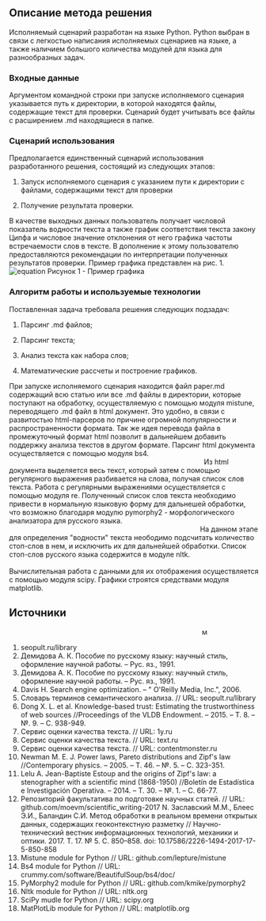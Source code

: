 ## Описание метода решения

Исполняемый сценарий разработан на языке Python. Python выбран в связи с легкостью написания исполняемых сценариев на языке, а также наличием большого количества модулей для языка для разнообразных задач.

### Входные данные

Аргументом командной строки при запуске исполняемого сценария указывается путь к директории, в которой находятся файлы, содержащие текст для проверки. Сценарий будет учитывать все файлы с расширением .md находящиеся в папке.

### Сценарий использования

Предполагается единственный сценарий использования разработанного решения, состоящий из следующих этапов:

1. Запуск исполняемого сценария с указанием пути к директории с файлами, содержащими текст для проверки

2. Получение результата проверки.

В качестве выходных данных пользователь получает числовой показатель водности текста а также график соответствия текста закону Ципфа и числовое значение отклонения от него графика частоты встречаемости слов в тексте. В дополнение к этому пользователю предоставляются рекомендации по интерпретации полученных результатов проверки. Пример графика представлен на рис. 1.
![equation](https://pp.userapi.com/c840629/v840629322/357be/2hv7EDlP9GQ.jpg)
Рисунок 1 - Пример графика

### Алгоритм работы и используемые технологии

Поставленная задача требовала решения следующих подзадач:

1. Парсинг .md файлов;

2. Парсинг текста;

3. Анализ текста как набора слов;

4. Математические рассчеты и построение графиков.

При запуске исполняемого сценария находится файл paper.md содержащий всю статью или все .md файлы в директории, которые поступают на обработку, осуществляемую с помощью модуля mistune, переводящего .md файл в html документ. Это удобно, в связи с развитостью html-парсеров по причине огромной популярности и распространенности формата. Так же идея перевода файла в промежуточный формат html позволит в дальнейшем добавить поддержку анализа текстов в другом формате. Парсинг html документа осуществляется с помощью модуля bs4.
                                                                                                   
Из html документа выделяется весь текст, который затем с помощью регулярного выражения разбивается на слова, получая список слов текста. Работа с регулярными выражениями осуществляется с помощью модуля re. Полученный список слов текста необходимо привести в нормальную языковую форму для дальнешей обработки, что возможно благодаря модулю pymorphy2 - морфологического анализатора для русского языка.
                                                                                                 
На данном этапе для определения "водности" текста неободимо подсчитать количество стоп-слов в нем, и исключить их для дальнейшей обработки. Список стоп-слов русского языка содержится в модуле nltk.
                                                                                                      
Вычислительная работа с данными для их отображения осуществляется с помощью модуля scipy. Графики строятся средствами модуля matplotlib.
 

## Источники
                                                                                                   м
1. seopult.ru/library
2. Демидова А. К. Пособие по русскому языку: научный стиль, оформление научной работы. – Рус. яз., 1991.
1. Демидова А. К. Пособие по русскому языку: научный стиль, оформление научной работы. – Рус. яз., 1991.
2. Davis H. Search engine optimization. – " O'Reilly Media, Inc.", 2006.
3. Словарь терминов семантического анализа. // URL: seopult.ru/library
4. Dong X. L. et al. Knowledge-based trust: Estimating the trustworthiness of web sources //Proceedings of the VLDB Endowment. – 2015. – Т. 8. – №. 9. – С. 938-949.
5. Сервис оценки качества текста. // URL: 1y.ru
6. Сервис оценки качества текста. // URL: text.ru
7. Сервис оценки качества текста. // URL: contentmonster.ru
8. Newman M. E. J. Power laws, Pareto distributions and Zipf's law //Contemporary physics. – 2005. – Т. 46. – №. 5. – С. 323-351.
9. Lelu A. Jean-Baptiste Estoup and the origins of Zipf's law: a stenographer with a scientific mind (1868-1950) //Boletín de Estadística e Investigación Operativa. – 2014. – Т. 30. – №. 1. – С. 66-77.
10. Репозиторий факультатива по подготовке научных статей. // URL: github.com/moevm/scientific_writing-2017
N. Заславский М.М., Блеес Э.И., Баландин С.И. Метод обработки в реальном времени открытых данных, содержащих геоконтекстную разметку // Научно-технический вестник информационных технологий, механики и оптики. 2017. Т. 17. № 5. С. 850–858. doi: 10.17586/2226-1494-2017-17-5-850-858
11. Mistune module for Python // URL: github.com/lepture/mistune
12. Bs4 module for Python // URL: crummy.com/software/BeautifulSoup/bs4/doc/
13. PyMorphy2 module for Python // URL: github.com/kmike/pymorphy2
14. Nltk module for Python // URL: nltk.org
15. SciPy mudle for Python // URL: scipy.org
16. MatPlotLib module for Python // URL: matplotlib.org